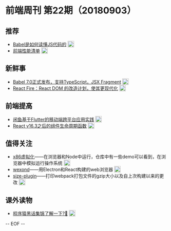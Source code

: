 # 前端周刊 第22期（20180903）

## 推荐

- [Babel是如何读懂JS代码的](https://zhuanlan.zhihu.com/p/27289600?utm_source=mife&utm_medium=article&utm_campaign=mifeweekly&utm_term=demo) <img valign="top" width="auto" height="20" src="./assets/demo.svg" />
- [前端性能清单](https://github.com/JohnsenZhou/Front-End-Performance-Checklist?utm_source=mife&utm_medium=article&utm_campaign=mifeweekly&utm_term=github)  <img valign="top" width="auto" height="20" src="./assets/github.svg" />

## 新鲜事

- [Babel 7.0正式发布，支持TypeScript，JSX Fragment](https://mp.weixin.qq.com/s/P8SUIQB5nUGc4A_BzYCMMA?utm_source=mife&utm_medium=article&utm_campaign=mifeweekly&utm_term=news) <img valign="top" width="auto" height="20" src="./assets/news.svg" />
- [React Fire：React DOM 的改造计划，使其更现代化](https://mp.weixin.qq.com/s/sGBd0ql50VleJILxxjQ4Zg?utm_source=mife&utm_medium=article&utm_campaign=mifeweekly&utm_term=news) <img valign="top" width="auto" height="20" src="./assets/news.svg" />

## 前端提高

- [闲鱼基于Flutter的移动端跨平台应用实践](https://mp.weixin.qq.com/s/RiWzt4WTrCVX__AO6mNkVQ?utm_source=mife&utm_medium=article&utm_campaign=mifeweekly&utm_term=tutorial) <img valign="top" width="auto" height="20" src="./assets/tutorial.svg" />
- [React v16.3之后的组件生命周期函数](https://zhuanlan.zhihu.com/p/38030418?utm_source=mife&utm_medium=article&utm_campaign=mifeweekly&utm_term=tutorial) <img valign="top" width="auto" height="20" src="./assets/tutorial.svg" />

## 值得关注

- [x86虚拟化](https://github.com/copy/v86?utm_source=mife&utm_medium=article&utm_campaign=mifeweekly&utm_term=github)——在浏览器和Node中运行，仓库中有一些demo可以看到，在浏览器中模拟运行操作系统 <img valign="top" width="auto" height="20" src="./assets/github.svg" />
- [wexond](https://github.com/wexond/wexond?utm_source=mife&utm_medium=article&utm_campaign=mifeweekly&utm_term=tutorial)——用Electron和React构建的web浏览器 <img valign="top" width="auto" height="20" src="./assets/tutorial.svg" />
- [size-plugin](https://github.com/GoogleChromeLabs/size-plugin?utm_source=mife&utm_medium=article&utm_campaign=mifeweekly&utm_term=github)——打印webpack打包文件的gzip大小以及自上次构建以来的更改 <img valign="top" width="auto" height="20" src="./assets/github.svg" />

## 课外读物

- [程序猿黑话集锦了解一下?🤣](https://mp.weixin.qq.com/s/pYhIo8Dp4g_aIcamSNPPEg?utm_source=mife&utm_medium=article&utm_campaign=mifeweekly&utm_term=opinion)  <img valign="top" width="auto" height="20" src="./assets/opinion.svg" />

-- EOF --